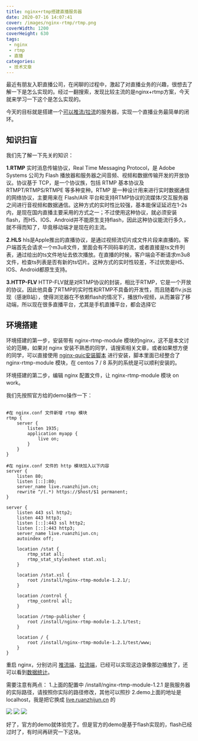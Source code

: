 ```yaml
---
title: nginx+rtmp搭建直播服务器
date: 2020-07-16 14:07:41
cover: /images/nginx-rtmp/rtmp.png
coverWidth: 1200
coverHeight: 630
tags:
 - nginx
 - rtmp
 - 直播
categories: 
 - 技术文章
---
```


最近有朋友入职直播公司，在闲聊的过程中，激起了对直播业务的兴趣，很想去了解一下是怎么实现的。经过一翻搜索，发现比较主流的是nginx+rtmp方案，今天就来学习一下这个是怎么实现的。

今天的目标就是搭建一个<a href="javascript:void(0)">可以推流/拉流</a>的服务器，实现一个直播业务最简单的闭环。

## 知识扫盲

我们先了解一下先关的知识：

**1.RTMP**
实时消息传输协议，Real Time Messaging Protocol，是 Adobe Systems 公司为 Flash 播放器和服务器之间音频、视频和数据传输开发的开放协议。协议基于 TCP，是一个协议族，包括 RTMP 基本协议及 RTMPT/RTMPS/RTMPE 等多种变种。RTMP 是一种设计用来进行实时数据通信的网络协议，主要用来在 Flash/AIR 平台和支持RTMP协议的流媒体/交互服务器之间进行音视频和数据通信。这种方式的实时性比较强，基本能保证延迟在1-2s内，是现在国内直播主要采用的方式之一；不过使用这种协议，就必须安装flash，而H5、IOS、Android并不能原生支持flash，因此这种协议能流行多久，就不得而知了，毕竟移动端才是现在的主流。

**2.HLS**
hls是Apple推出的直播协议，是通过视频流切片成文件片段来直播的。客户端首先会请求一个m3u8文件，里面会有不同码率的流，或者直接是ts文件列表，通过给出的ts文件地址去依次播放。在直播的时候，客户端会不断请求m3u8文件，检查ts列表是否有新的ts切片。这种方式的实时性较差，不过优势是H5、IOS、Android都原生支持。

**3.HTTP-FLV**
HTTP-FLV就是对RTMP协议的封装，相比于RTMP，它是一个开放的协议。因此他具备了RTMP的实时性和RTMP不具备的开发性，而且随着flv.js出现（感谢B站），使得浏览器在不依赖flash的情况下，播放flv视频，从而兼容了移动端，所以现在很多直播平台，尤其是手机直播平台，都会选择它

## 环境搭建

环境搭建的第一步，安装带有 nginx-rtmp-module 模块的nginx，这不是本文讨论的范畴，如果对 nginx 安装不熟悉的同学，请搜索相关文章，或者如果想方便的同学，可以直接使用 <a href="https://github.com/share-group/shell/blob/master/install-nginx-quic.sh" target="_blank">nginx-quic安装脚本</a> 进行安装，脚本里面已经整合了 nginx-rtmp-module 模块，在 centos 7 / 8 系列的系统是可以顺利安装的。

环境搭建的第二步，编辑 nginx 配置文件，让 nginx-rtmp-module 模块 on work。

我们先按照官方给的demo操作一下：
```nginx

#在 nginx.conf 文件新增 rtmp 模块
rtmp {
	server {
		listen 1935;
		application myapp {
			live on;
		}
	}
}

#在 nginx.conf 文件的 http 模块加入以下内容
server {
	listen 80;
	listen [::]:80;
	server_name live.ruanzhijun.cn;
	rewrite ^/(.*) https://$host/$1 permanent;
}

server {
	listen 443 ssl http2;
	listen 443 http3;
	listen [::]:443 ssl http2;
	listen [::]:443 http3;
	server_name live.ruanzhijun.cn;
	autoindex off;

	location /stat {
		rtmp_stat all;
		rtmp_stat_stylesheet stat.xsl;
	}

	location /stat.xsl {
		root /install/nginx-rtmp-module-1.2.1/;
	}

	location /control {
		rtmp_control all;
	}

	location /rtmp-publisher {
		root /install/nginx-rtmp-module-1.2.1/test;
	}

	location / {
		root /install/nginx-rtmp-module-1.2.1/test/www;
	}
}
```

重启 nginx，分别访问 <a href="https://live.ruanzhijun.cn/record.html" target="_blank">推流端</a>、<a href="https://live.ruanzhijun.cn" target="_blank">拉流端</a>，已经可以实现这边录像那边播放了，还可以看到<a href="https://live.ruanzhijun.cn/stat" target="_blank">数据统计</a>。

需要注意有两点：
1.上面的配置中 /install/nginx-rtmp-module-1.2.1 是我服务器的实际路径，请按照你实际的路径修改，其他可以照抄
2.demo上面的地址是localhost，我是把它换成 <a href="javascript:void(0)">live.ruanzhijun.cn</a> 的

![](/images/nginx-rtmp/record.png)
![](/images/nginx-rtmp/play.png)
![](/images/nginx-rtmp/stat.png)

好了，官方的demo就体验完了。但是官方的demo是基于flash实现的，flash已经过时了，有时间再研究一下这块。